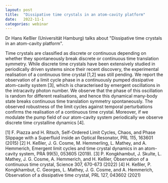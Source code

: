 ```yaml
---
layout: post
title:  "Dissipative time crystals in an atom-cavity platform"
date:   2022-11-1
categories: webinar
---
```

Dr Hans Keßler (Universität Hamburg) talks about "Dissipative time crystals in an atom-cavity platform".


Time crystals are classified as discrete or continuous depending on whether they spontaneously break discrete or continuous time translation symmetry. While discrete time crystals have been extensively studied in periodically driven systems since their recent discovery, the experimental realisation of a continuous time crystal [1,2] was still pending. We report the observation of a limit cycle phase in a continuously pumped dissipative atom-cavity system [3], which is characterised by emergent oscillations in the intracavity photon number. We observe that the phase of this oscillation is random for different realisations, and hence this dynamical many-body state breaks continuous time translation symmetry spontaneously. The observed robustness of the limit cycles against temporal perturbations confirms the realisation of a continuous time crystal. Moreover, if we modulate the pump field of our atom-cavity system periodically we observe discrete time crystalline dynamics [4].

[1] F. Piazza and H. Ritsch, Self-Ordered Limit Cycles, Chaos, and Phase Slippage with a Superfluid inside an Optical Resonator, PRL 115, 163601 (2015)
[2] H. Keßler, J. G. Cosme, M. Hemmerling, L. Mathey, and A. Hemmerich, Emergent limit cycles and time crystal dynamics in an atom-cavity system, PRA 99(5), 053605 (2019).
[3] P. Kongkhambut, J. Skulte, L. Mathey, J. G. Cosme, A. Hemmerich, and H. Keßler, Observation of a continuous time crystal, Science 307, 670-673 (2022)
[4] H. Keßler, P. Kongkhambut, C. Georges, L. Mathey, J. G. Cosme, and A. Hemmerich, Observation of a dissipative time crystal, PRL 127, 043602 (2021)
